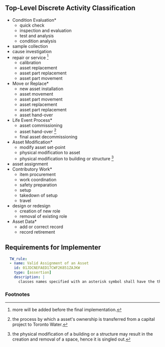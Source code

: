 ## Top-Level Discrete Activity Classification
* Condition Evaluation*
  * quick check
  * inspection and evaluation
  * test and analysis
  * condition analysis
* sample collection
* cause investigation
* repair or service [^1]
  * calibration
  * asset replacement
  * asset part replacement 
  * asset part movement 
* Move or Replace*
  * new asset installation
  * asset movement
  * asset part movement
  * asset replacement
  * asset part replacement
  * asset hand-over
* Life Event Process*
  * asset commissioning
  * asset hand-over [^3]
  * final asset decommissioning 
* Asset Modification*
  * modify asset set-point
  * physical modification to asset
  * physical modification to building or structure [^2]
* asset assignment
* Contributory Work*
  * item procurement
  * work coordination
  * safety preparation
  * setup
  * takedown of setup
  * travel
* design or redesign
  * creation of new role
  * removal of existing role
* Asset Data*
  * add or correct record
  * record retirement



## Requirements for Implementer

```yaml
  TW_rule:
  - name: Valid Assignment of an Asset
    id: 01JDCNEFAED17CWF2K851ZAJKW
    type: [assertion]
    description: |
      classes names specified with an asterisk symbol shall have the their .property.appliable_to_individual value set to false
```


### Footnotes
[^1]: more will be added before the final implementation. 
[^2]: the physical modification of a building or a structure may result in the creation and removal of a space, hence it is singled out. 
[^3]: the process by which a asset's ownership is transferred from a capital project to Toronto Water. 
